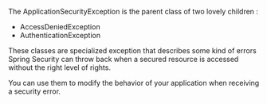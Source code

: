 The ApplicationSecurityException is the parent class of two lovely children :

  * AccessDeniedException
  * AuthenticationException

These classes are specialized exception that describes some kind of errors Spring Security can throw back when a secured resource is accessed without the right level of rights.

You can use them to modify the behavior of your application when receiving a security error.